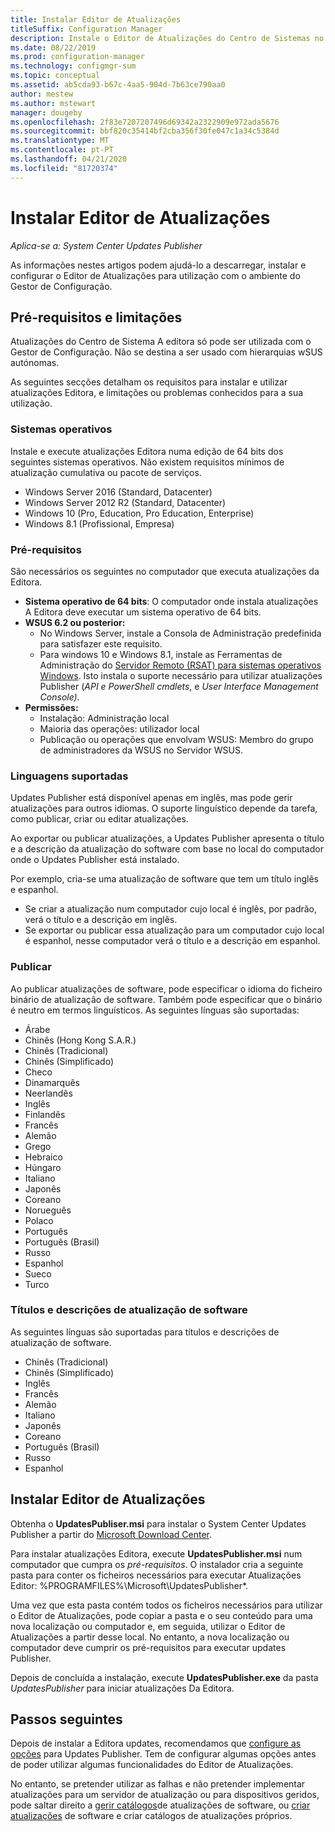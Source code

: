 ```yaml
---
title: Instalar Editor de Atualizações
titleSuffix: Configuration Manager
description: Instale o Editor de Atualizações do Centro de Sistemas no seu ambiente
ms.date: 08/22/2019
ms.prod: configuration-manager
ms.technology: configmgr-sum
ms.topic: conceptual
ms.assetid: ab5cda93-b67c-4aa5-904d-7b63ce790aa0
author: mestew
ms.author: mstewart
manager: dougeby
ms.openlocfilehash: 2f83e7207207496d69342a2322909e972ada5676
ms.sourcegitcommit: bbf820c35414bf2cba356f30fe047c1a34c5384d
ms.translationtype: MT
ms.contentlocale: pt-PT
ms.lasthandoff: 04/21/2020
ms.locfileid: "81720374"
---
```

# <a name="install-updates-publisher"></a>Instalar Editor de Atualizações

*Aplica-se a: System Center Updates Publisher*

As informações nestes artigos podem ajudá-lo a descarregar, instalar e configurar o Editor de Atualizações para utilização com o ambiente do Gestor de Configuração.

## <a name="prerequisites-and-limitations"></a>Pré-requisitos e limitações
Atualizações do Centro de Sistema A editora só pode ser utilizada com o Gestor de Configuração. Não se destina a ser usado com hierarquias wSUS autónomas.

As seguintes secções detalham os requisitos para instalar e utilizar atualizações Editora, e limitações ou problemas conhecidos para a sua utilização.  

### <a name="operating-systems"></a>Sistemas operativos
Instale e execute atualizações Editora numa edição de 64 bits dos seguintes sistemas operativos. Não existem requisitos mínimos de atualização cumulativa ou pacote de serviços.

-   Windows Server 2016 (Standard, Datacenter)
-   Windows Server 2012 R2 (Standard, Datacenter)
-   Windows 10 (Pro, Education, Pro Education, Enterprise)
-   Windows 8.1 (Profissional, Empresa)

### <a name="prerequisites"></a>Pré-requisitos
São necessários os seguintes no computador que executa atualizações da Editora.

-   **Sistema operativo de 64 bits**: O computador onde instala atualizações A Editora deve executar um sistema operativo de 64 bits.
-   **WSUS 6.2 ou posterior:**
    -   No Windows Server, instale a Consola de Administração predefinida para satisfazer este requisito.
    -   Para windows 10 e Windows 8.1, instale as Ferramentas de Administração do [Servidor Remoto (RSAT) para sistemas operativos Windows](https://support.microsoft.com/help/2693643/remote-server-administration-tools-rsat-for-windows-operating-systems). Isto instala o suporte necessário para utilizar atualizações Publisher (*API e PowerShell cmdlets*, e *User Interface Management Console).*
-   **Permissões:**
    -   Instalação: Administração local
    -   Maioria das operações: utilizador local
    -   Publicação ou operações que envolvam WSUS: Membro do grupo de administradores da WSUS no Servidor WSUS.

### <a name="supported-languages"></a>Linguagens suportadas
Updates Publisher está disponível apenas em inglês, mas pode gerir atualizações para outros idiomas. O suporte linguístico depende da tarefa, como publicar, criar ou editar atualizações.

Ao exportar ou publicar atualizações, a Updates Publisher apresenta o título e a descrição da atualização do software com base no local do computador onde o Updates Publisher está instalado.

Por exemplo, cria-se uma atualização de software que tem um título inglês e espanhol.

-   Se criar a atualização num computador cujo local é inglês, por padrão, verá o título e a descrição em inglês.
-   Se exportar ou publicar essa atualização para um computador cujo local é espanhol, nesse computador verá o título e a descrição em espanhol.

### <a name="publishing"></a>Publicar
Ao publicar atualizações de software, pode especificar o idioma do ficheiro binário de atualização de software. Também pode especificar que o binário é neutro em termos linguísticos. As seguintes línguas são suportadas:

-   Árabe
-   Chinês (Hong Kong S.A.R.)
-   Chinês (Tradicional)
-   Chinês (Simplificado)
-   Checo
-   Dinamarquês
-   Neerlandês
-   Inglês
-   Finlandês
-   Francês
-   Alemão
-   Grego
-   Hebraico
-   Húngaro
-   Italiano
-   Japonês
-   Coreano
-   Norueguês
-   Polaco
-   Português
-   Português (Brasil)
-   Russo
-   Espanhol
-   Sueco
-   Turco

### <a name="software-update-titles-and-descriptions"></a>Títulos e descrições de atualização de software
As seguintes línguas são suportadas para títulos e descrições de atualização de software.

-   Chinês (Tradicional)
-   Chinês (Simplificado)
-   Inglês
-   Francês
-   Alemão
-   Italiano
-   Japonês
-   Coreano
-   Português (Brasil)
-   Russo
-   Espanhol

## <a name="install-updates-publisher"></a>Instalar Editor de Atualizações
Obtenha o **UpdatesPubliser.msi** para instalar o System Center Updates Publisher a partir do [Microsoft Download Center](https://www.microsoft.com/download/details.aspx?id=55543).

Para instalar atualizações Editora, execute **UpdatesPublisher.msi** num computador que cumpra os *pré-requisitos*. O instalador cria a seguinte pasta para conter os ficheiros necessários para executar Atualizações Editor: %PROGRAMFILES%\Microsoft\UpdatesPublisher*.

Uma vez que esta pasta contém todos os ficheiros necessários para utilizar o Editor de Atualizações, pode copiar a pasta e o seu conteúdo para uma nova localização ou computador e, em seguida, utilizar o Editor de Atualizações a partir desse local. No entanto, a nova localização ou computador deve cumprir os pré-requisitos para executar updates Publisher.

Depois de concluída a instalação, execute **UpdatesPublisher.exe** da pasta *UpdatesPublisher* para iniciar atualizações Da Editora.

## <a name="next-steps"></a>Passos seguintes
 Depois de instalar a Editora updates, recomendamos que [configure as opções](updates-publisher-options.md) para Updates Publisher. Tem de configurar algumas opções antes de poder utilizar algumas funcionalidades do Editor de Atualizações.

 No entanto, se pretender utilizar as falhas e não pretender implementar atualizações para um servidor de atualização ou para dispositivos geridos, pode saltar direito a [gerir catálogos](updates-publisher-catalogs.md)de atualizações de software, ou [criar atualizações](create-updates-with-updates-publisher.md) de software e criar catálogos de atualizações próprios.
